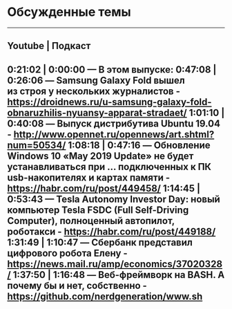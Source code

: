 # Обсужденные темы
---
Youtube | Подкаст
---
0:21:02  | 0:00:00 — В этом выпуске:
0:47:08  | 0:26:06 — Samsung Galaxy Fold вышел из строя у нескольких журналистов - https://droidnews.ru/u-samsung-galaxy-fold-obnaruzhilis-nyuansy-apparat-stradaet/
1:01:10  | 0:40:08 — Выпуск дистрибутива Ubuntu 19.04 - http://www.opennet.ru/opennews/art.shtml?num=50534/
1:08:18  | 0:47:16 — Обновление Windows 10 «May 2019 Update» не будет устанавливаться при … подключенных к ПК usb-накопителях и картах памяти - https://habr.com/ru/post/449458/
1:14:45  | 0:53:43 — Tesla Autonomy Investor Day: новый компьютер Tesla FSDC (Full Self-Driving Computer), полноценный автопилот, роботакси - https://habr.com/ru/post/449188/
1:31:49  | 1:10:47 — Сбербанк представил цифрового робота Елену - https://news.mail.ru/amp/economics/37020328/
1:37:50  | 1:16:48 — Веб-фреймворк на BASH. А почему бы и нет, собственно - https://github.com/nerdgeneration/www.sh
---
